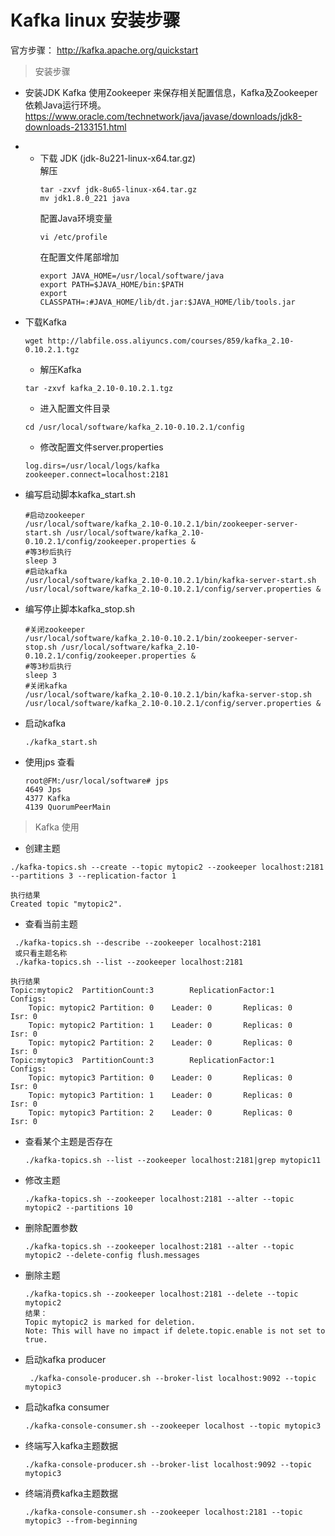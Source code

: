 # Kafka linux 安装步骤

官方步骤：
http://kafka.apache.org/quickstart

> 安装步骤

- 安装JDK
    Kafka 使用Zookeeper 来保存相关配置信息，Kafka及Zookeeper 依赖Java运行环境。
 <a>https://www.oracle.com/technetwork/java/javase/downloads/jdk8-downloads-2133151.html</a>

- - 下载 JDK (jdk-8u221-linux-x64.tar.gz) <br>
    解压<br>
    ```linux
    tar -zxvf jdk-8u65-linux-x64.tar.gz
    mv jdk1.8.0_221 java
    ```
    配置Java环境变量<br>
    ```linux
    vi /etc/profile
    ```
    在配置文件尾部增加<br>
    ```linux
    export JAVA_HOME=/usr/local/software/java
    export PATH=$JAVA_HOME/bin:$PATH
    export CLASSPATH=:#JAVA_HOME/lib/dt.jar:$JAVA_HOME/lib/tools.jar
    ```
- 下载Kafka
    ```linux
    wget http://labfile.oss.aliyuncs.com/courses/859/kafka_2.10-0.10.2.1.tgz
    ```
    - 解压Kafka
    ```linux
    tar -zxvf kafka_2.10-0.10.2.1.tgz 
    ```
    - 进入配置文件目录
    ``` linux
    cd /usr/local/software/kafka_2.10-0.10.2.1/config
    ```
    - 修改配置文件server.properties
    ```linux
    log.dirs=/usr/local/logs/kafka
    zookeeper.connect=localhost:2181
    ```
- 编写启动脚本kafka_start.sh
    ```linux
    #启动zookeeper
    /usr/local/software/kafka_2.10-0.10.2.1/bin/zookeeper-server-start.sh /usr/local/software/kafka_2.10-0.10.2.1/config/zookeeper.properties &
    #等3秒后执行
    sleep 3
    #启动kafka
    /usr/local/software/kafka_2.10-0.10.2.1/bin/kafka-server-start.sh /usr/local/software/kafka_2.10-0.10.2.1/config/server.properties &
    ```
- 编写停止脚本kafka_stop.sh
    ```linux
    #关闭zookeeper
    /usr/local/software/kafka_2.10-0.10.2.1/bin/zookeeper-server-stop.sh /usr/local/software/kafka_2.10-0.10.2.1/config/zookeeper.properties &
    #等3秒后执行
    sleep 3
    #关闭kafka
    /usr/local/software/kafka_2.10-0.10.2.1/bin/kafka-server-stop.sh /usr/local/software/kafka_2.10-0.10.2.1/config/server.properties &
    ```
-  启动kafka
    ```linux
    ./kafka_start.sh
- 使用jps 查看
    ```linux
    root@FM:/usr/local/software# jps
    4649 Jps
    4377 Kafka
    4139 QuorumPeerMain
    ```

> Kafka 使用
- 创建主题
```topic
./kafka-topics.sh --create --topic mytopic2 --zookeeper localhost:2181 --partitions 3 --replication-factor 1
```
    执行结果
    Created topic "mytopic2".

- 查看当前主题
```topic
 ./kafka-topics.sh --describe --zookeeper localhost:2181
 或只看主题名称
 ./kafka-topics.sh --list --zookeeper localhost:2181
```
    执行结果
    Topic:mytopic2  PartitionCount:3        ReplicationFactor:1     Configs:
        Topic: mytopic2 Partition: 0    Leader: 0       Replicas: 0     Isr: 0
        Topic: mytopic2 Partition: 1    Leader: 0       Replicas: 0     Isr: 0
        Topic: mytopic2 Partition: 2    Leader: 0       Replicas: 0     Isr: 0
    Topic:mytopic3  PartitionCount:3        ReplicationFactor:1     Configs:
        Topic: mytopic3 Partition: 0    Leader: 0       Replicas: 0     Isr: 0
        Topic: mytopic3 Partition: 1    Leader: 0       Replicas: 0     Isr: 0
        Topic: mytopic3 Partition: 2    Leader: 0       Replicas: 0     Isr: 0


- 查看某个主题是否存在
    ```topic
    ./kafka-topics.sh --list --zookeeper localhost:2181|grep mytopic11
    ```

- 修改主题
    ```topic
    ./kafka-topics.sh --zookeeper localhost:2181 --alter --topic mytopic2 --partitions 10
    ```
- 删除配置参数
  ```topic
  ./kafka-topics.sh --zookeeper localhost:2181 --alter --topic mytopic2 --delete-config flush.messages
  ```
- 删除主题
  ```topic
  ./kafka-topics.sh --zookeeper localhost:2181 --delete --topic mytopic2
  结果：
  Topic mytopic2 is marked for deletion.
  Note: This will have no impact if delete.topic.enable is not set to true.
  ```

- 启动kafka producer
  ```topic
   ./kafka-console-producer.sh --broker-list localhost:9092 --topic mytopic3
   ```
- 启动kafka consumer
    ```topic
    ./kafka-console-consumer.sh --zookeeper localhost --topic mytopic3
    ```
- 终端写入kafka主题数据
    ```topic
    ./kafka-console-producer.sh --broker-list localhost:9092 --topic mytopic3
    ```
- 终端消费kafka主题数据
    ```
    ./kafka-console-consumer.sh --zookeeper localhost:2181 --topic mytopic3 --from-beginning
    ```
